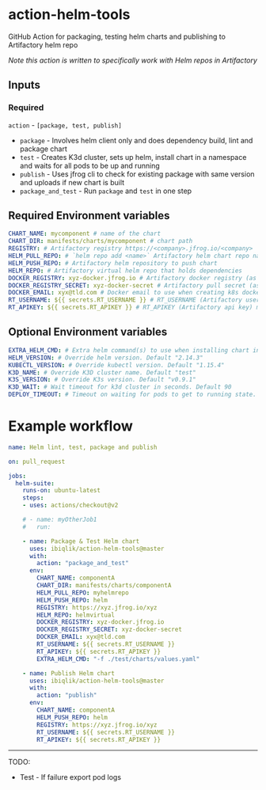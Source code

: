 # action-helm-tools

GitHub Action for packaging, testing helm charts and publishing to Artifactory helm repo

_Note this action is written to specifically work with Helm repos in Artifactory_

## Inputs

### Required
`action` - `[package, test, publish]`

- `package` - Involves helm client only and does dependency build, lint and package chart
- `test` - Creates K3d cluster, sets up helm, install chart in a namespace and waits for all pods to be up and running
- `publish` - Uses jfrog cli to check for existing package with same version and uploads if new chart is built
- `package_and_test` - Run `package` and `test` in one step


## Required Environment variables

```yaml
CHART_NAME: mycomponent # name of the chart
CHART_DIR: manifests/charts/mycomponent # chart path
REGISTRY: # Artifactory registry https://<company>.jfrog.io/<company>
HELM_PULL_REPO: # `helm repo add <name>` Artifactory helm chart repo name for pulling dependencies
HELM_PUSH_REPO: # Artifactory helm repository to push chart
HELM_REPO: # Artifactory virtual helm repo that holds dependencies
DOCKER_REGISTRY: xyz-docker.jfrog.io # Artifactory docker registry (as specified in chart image.registry)
DOCKER_REGISTRY_SECRET: xyz-docker-secret # Artifactory pull secret (as specified in chart image.pullSecrets)
DOCKER_EMAIL: xyx@tld.com # Docker email to use when creating k8s docker secret
RT_USERNAME: ${{ secrets.RT_USERNAME }} # RT_USERNAME (Artifactory username) must be set in GitHub Repo secrets
RT_APIKEY: ${{ secrets.RT_APIKEY }} # RT_APIKEY (Artifactory api key) must be set in GitHub Repo secrets
```

## Optional Environment variables

```yaml
EXTRA_HELM_CMD: # Extra helm command(s) to use when installing chart in K3d cluster
HELM_VERSION: # Override helm version. Default "2.14.3"
KUBECTL_VERSION: # Override kubectl version. Default "1.15.4"
K3D_NAME: # Override K3D cluster name. Default "test"
K3S_VERSION: # Override K3s version. Default "v0.9.1"
K3D_WAIT: # Wait timeout for k3d cluster in seconds. Default 90
DEPLOY_TIMEOUT: # Timeout on waiting for pods to get to running state. Default 300 seconds
```


# Example workflow

```yaml
name: Helm lint, test, package and publish

on: pull_request

jobs:
  helm-suite:
    runs-on: ubuntu-latest
    steps:
    - uses: actions/checkout@v2

    # - name: myOtherJob1
    #   run: 

    - name: Package & Test Helm chart
      uses: ibiqlik/action-helm-tools@master
      with:
        action: "package_and_test"
      env:
        CHART_NAME: componentA
        CHART_DIR: manifests/charts/componentA
        HELM_PULL_REPO: myhelmrepo
        HELM_PUSH_REPO: helm
        REGISTRY: https://xyz.jfrog.io/xyz
        HELM_REPO: helmvirtual
        DOCKER_REGISTRY: xyz-docker.jfrog.io
        DOCKER_REGISTRY_SECRET: xyz-docker-secret
        DOCKER_EMAIL: xyx@tld.com
        RT_USERNAME: ${{ secrets.RT_USERNAME }}
        RT_APIKEY: ${{ secrets.RT_APIKEY }}
        EXTRA_HELM_CMD: "-f ./test/charts/values.yaml"

    - name: Publish Helm chart
      uses: ibiqlik/action-helm-tools@master
      with:
        action: "publish"
      env:
        CHART_NAME: componentA
        HELM_PUSH_REPO: helm
        REGISTRY: https://xyz.jfrog.io/xyz
        RT_USERNAME: ${{ secrets.RT_USERNAME }}
        RT_APIKEY: ${{ secrets.RT_APIKEY }}
```

---
TODO:
- Test - If failure export pod logs
